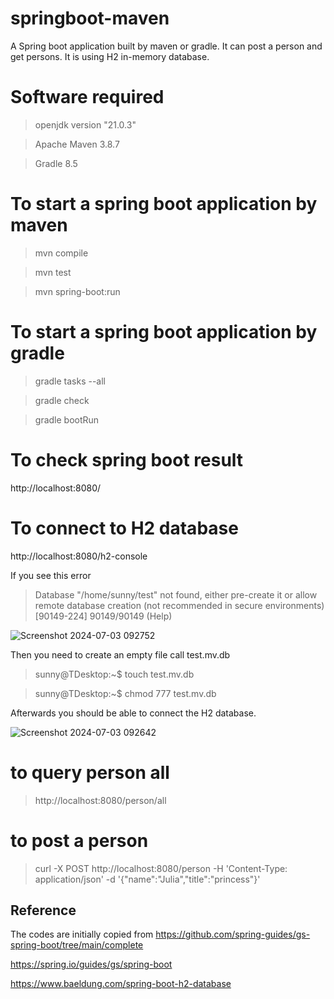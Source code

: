 # springboot-maven

A Spring boot application built by maven or gradle. It can post a person and get persons. It is using H2 in-memory database.

# Software required

> openjdk version "21.0.3"

> Apache Maven 3.8.7

> Gradle 8.5

# To start a spring boot application by maven

> mvn compile

> mvn test

> mvn spring-boot:run

# To start a spring boot application by gradle

> gradle tasks --all

> gradle check

> gradle bootRun


# To check spring boot result

http://localhost:8080/

# To connect to H2 database

http://localhost:8080/h2-console

If you see this error

> Database "/home/sunny/test" not found, either pre-create it or allow remote database creation (not recommended in secure environments) [90149-224] 90149/90149 (Help)

![Screenshot 2024-07-03 092752](https://github.com/sunnyau/springboot-maven/assets/37674904/bc2ce472-0652-4522-b9c2-611d16d3ea7b)


Then you need to create an empty file call test.mv.db

> sunny@TDesktop:~$ touch test.mv.db

> sunny@TDesktop:~$ chmod 777 test.mv.db

Afterwards you should be able to connect the H2 database.

![Screenshot 2024-07-03 092642](https://github.com/sunnyau/springboot-maven/assets/37674904/59431d5a-b442-4ce5-9e33-a7449ca05961)

# to query person all

> http://localhost:8080/person/all

# to post a person 

> curl -X POST http://localhost:8080/person -H 'Content-Type: application/json' -d '{"name":"Julia","title":"princess"}'

## Reference

The codes are initially copied from https://github.com/spring-guides/gs-spring-boot/tree/main/complete

https://spring.io/guides/gs/spring-boot

https://www.baeldung.com/spring-boot-h2-database


